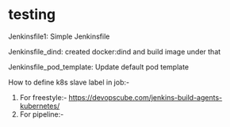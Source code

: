 # testing
Jenkinsfile1: Simple Jenkinsfile

Jenkinsfile_dind: created docker:dind and build image under that

Jenkinsfile_pod_template: Update default pod template

How to define k8s slave label in job:-
1. For freestyle:-
   https://devopscube.com/jenkins-build-agents-kubernetes/
2. For pipeline:-
